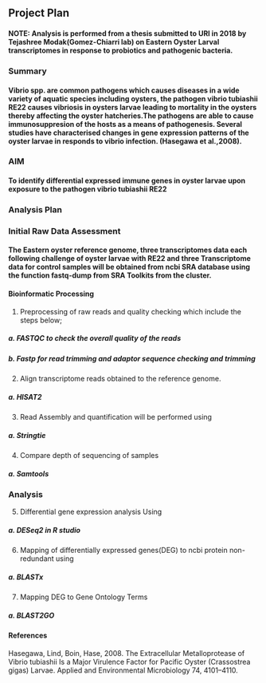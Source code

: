 ## Project Plan
#### NOTE: Analysis is performed from a thesis submitted to URI in 2018 by Tejashree Modak(Gomez-Chiarri lab) on Eastern Oyster Larval transcriptomes in response to probiotics and pathogenic bacteria.

### Summary
#### Vibrio spp. are common pathogens which causes diseases in a wide variety of aquatic species including oysters, the pathogen vibrio tubiashii RE22 causes vibriosis in oysters larvae leading to mortality in the oysters thereby affecting the oyster hatcheries.The pathogens are able to cause immunosuppresion of the hosts as a means of pathogenesis. Several studies have characterised changes in gene expression patterns of the oyster larvae in responds to vibrio infection. (Hasegawa et al.,2008).

### AIM
#### To identify differential expressed immune genes in oyster larvae upon exposure to the pathogen vibrio tubiashii RE22

### Analysis Plan

### Initial Raw Data Assessment
#### The Eastern oyster reference genome, three transcriptomes data each following challenge of oyster larvae with RE22 and three Transcriptome data for control samples will be obtained  from ncbi SRA database using the function fastq-dump from SRA Toolkits from the cluster.

#### Bioinformatic Processing
 1. Preprocessing of raw reads and quality checking which include the steps below;
##### a. FASTQC to check the overall quality of the reads
##### b. Fastp for read trimming and adaptor sequence checking and trimming
 2. Align transcriptome reads obtained to the reference genome.
##### a. HISAT2
 3. Read Assembly and quantification will be performed using
##### a. Stringtie
 4. Compare depth of sequencing of samples
##### a. Samtools

### Analysis
 5. Differential gene expression analysis Using
##### a. DESeq2 in R studio
 6. Mapping of differentially expressed genes(DEG) to ncbi protein non-redundant using
##### a. BLASTx
 7. Mapping DEG to Gene Ontology Terms
##### a. BLAST2GO

#### References
 Hasegawa, Lind, Boin, Hase, 2008. The Extracellular Metalloprotease of Vibrio tubiashii Is a Major Virulence Factor for Pacific Oyster (Crassostrea gigas) Larvae. Applied and Environmental Microbiology 74, 4101–4110.
